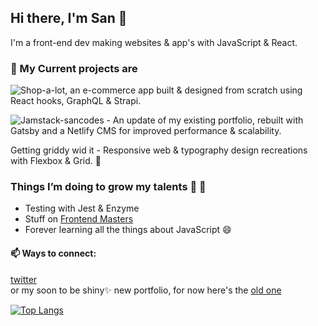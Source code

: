 ## Hi there, I'm San 👋
I'm a front-end dev making websites & app's with JavaScript & React. 
<br>
### 🔭 My Current projects are

![Shop-a-lot](https://github.com/san00/online-store), an e-commerce app built & designed from scratch using React hooks, GraphQL & Strapi.

![Jamstack-sancodes]() - An update of my existing portfolio, rebuilt with Gatsby and a Netlify CMS for improved performance & scalability. 

 Getting griddy wid it - Responsive web & typography design recreations with Flexbox & Grid. :art:
 <br>

### Things I’m doing to grow my talents  🌱 :open_book:

* Testing with Jest & Enzyme 
* Stuff on [Frontend Masters](https://frontendmasters.com/learn/)
* Forever learning all the things about JavaScript :smile: 

#### 📫 Ways to connect: 

 [twitter](https://twitter.com/sancodes)
 <br>
 or my soon to be shiny:sparkles: new portfolio, for now here's the [old one](https://www.san.codes/)

[![Top Langs](https://github-readme-stats.vercel.app/api/top-langs/?username=san00&layout=compact)](https://github.com/san00/github-readme-stats)
